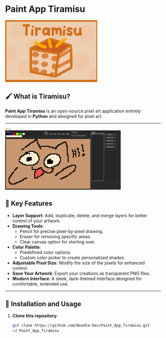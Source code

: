 # Paint App Tiramisu

![Tiramisu Icon](page_assets/mainAsset.png)

## 🖌️ What is Tiramisu?

**Paint App Tiramisu** is an open-source pixel art application entirely developed in **Python** and designed for pixel art.

---

![Project Screenshot](page_assets/mainDemo.png)

## 🎨 Key Features

- **Layer Support**: Add, duplicate, delete, and merge layers for better control of your artwork.
- **Drawing Tools**:
  - Pencil for precise pixel-by-pixel drawing.
  - Eraser for removing specific areas.
  - Clear canvas option for starting over.
- **Color Palette**:
  - Predefined color options.
  - Custom color picker to create personalized shades.
- **Adjustable Pixel Size**: Modify the size of the pixels for enhanced control.
- **Save Your Artwork**: Export your creations as transparent PNG files.
- **Modern Interface**: A sleek, dark-themed interface designed for comfortable, extended use.

---

## 🚀 Installation and Usage

1. **Clone this repository**:
   ```bash
   git clone https://github.com/Noodle-Dev/Paint_App_Tiramisu.git
   cd Paint_App_Tiramisu
